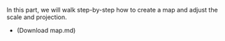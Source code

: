 In this part, we will walk step-by-step how to create a map and adjust the scale and projection.
* (Download map.md)

